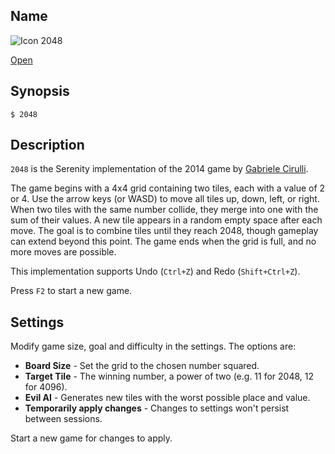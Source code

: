 ## Name

![Icon](/res/icons/16x16/app-2048.png) 2048

[Open](file:///bin/2048)

## Synopsis

```**sh
$ 2048
```

## Description

`2048` is the Serenity implementation of the 2014 game by [Gabriele Cirulli](https://github.com/gabrielecirulli/2048).

The game begins with a 4x4 grid containing two tiles, each with a value of 2 or 4.
Use the arrow keys (or WASD) to move all tiles up, down, left, or right. When two tiles with the same number collide, they merge into one with the sum of their values. A new tile appears in a random empty space after each move. The goal is to combine tiles until they reach 2048, though gameplay can extend beyond this point. The game ends when the grid is full, and no more moves are possible.

This implementation supports Undo (`Ctrl+Z`) and Redo (`Shift+Ctrl+Z`).

Press `F2` to start a new game.

## Settings

Modify game size, goal and difficulty in the settings. The options are:

-   **Board Size** - Set the grid to the chosen number squared.
-   **Target Tile** - The winning number, a power of two (e.g. 11 for 2048, 12 for 4096).
-   **Evil AI** - Generates new tiles with the worst possible place and value.
-   **Temporarily apply changes** - Changes to settings won't persist between sessions.

Start a new game for changes to apply.
